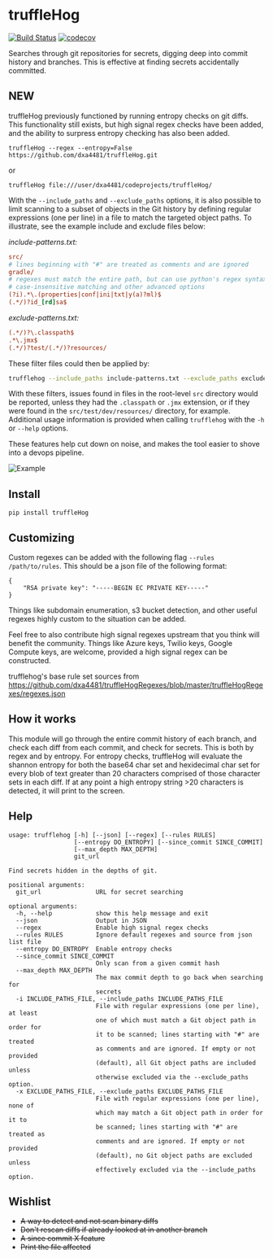 # truffleHog
[![Build Status](https://travis-ci.org/dxa4481/truffleHog.svg?branch=master)](https://travis-ci.org/dxa4481/truffleHog)
[![codecov](https://codecov.io/gh/dxa4481/truffleHog/branch/master/graph/badge.svg)](https://codecov.io/gh/dxa4481/truffleHog)

Searches through git repositories for secrets, digging deep into commit history and branches. This is effective at finding secrets accidentally committed.

## NEW
truffleHog previously functioned by running entropy checks on git diffs. This functionality still exists, but high signal regex checks have been added, and the ability to surpress entropy checking has also been added.


```
truffleHog --regex --entropy=False https://github.com/dxa4481/truffleHog.git
```

or

```
truffleHog file:///user/dxa4481/codeprojects/truffleHog/
```

With the `--include_paths` and `--exclude_paths` options, it is also possible to limit scanning to a subset of objects in the Git history by defining regular expressions (one per line) in a file to match the targeted object paths. To illustrate, see the example include and exclude files below:

_include-patterns.txt:_
```ini
src/
# lines beginning with "#" are treated as comments and are ignored
gradle/
# regexes must match the entire path, but can use python's regex syntax for
# case-insensitive matching and other advanced options
(?i).*\.(properties|conf|ini|txt|y(a)?ml)$
(.*/)?id_[rd]sa$
```

_exclude-patterns.txt:_
```ini
(.*/)?\.classpath$
.*\.jmx$
(.*/)?test/(.*/)?resources/
```

These filter files could then be applied by:
```bash
trufflehog --include_paths include-patterns.txt --exclude_paths exclude-patterns.txt file://path/to/my/repo.git
```
With these filters, issues found in files in the root-level `src` directory would be reported, unless they had the `.classpath` or `.jmx` extension, or if they were found in the `src/test/dev/resources/` directory, for example. Additional usage information is provided when calling `trufflehog` with the `-h` or `--help` options.

These features help cut down on noise, and makes the tool easier to shove into a devops pipeline.

![Example](https://i.imgur.com/YAXndLD.png)

## Install
```
pip install truffleHog
```

## Customizing

Custom regexes can be added with the following flag `--rules /path/to/rules`. This should be a json file of the following format:
```
{
    "RSA private key": "-----BEGIN EC PRIVATE KEY-----"
}
```
Things like subdomain enumeration, s3 bucket detection, and other useful regexes highly custom to the situation can be added.

Feel free to also contribute high signal regexes upstream that you think will benefit the community. Things like Azure keys, Twilio keys, Google Compute keys, are welcome, provided a high signal regex can be constructed.

trufflehog's base rule set sources from https://github.com/dxa4481/truffleHogRegexes/blob/master/truffleHogRegexes/regexes.json

## How it works
This module will go through the entire commit history of each branch, and check each diff from each commit, and check for secrets. This is both by regex and by entropy. For entropy checks, truffleHog will evaluate the shannon entropy for both the base64 char set and hexidecimal char set for every blob of text greater than 20 characters comprised of those character sets in each diff. If at any point a high entropy string >20 characters is detected, it will print to the screen.

## Help

```
usage: trufflehog [-h] [--json] [--regex] [--rules RULES]
                  [--entropy DO_ENTROPY] [--since_commit SINCE_COMMIT]
                  [--max_depth MAX_DEPTH]
                  git_url

Find secrets hidden in the depths of git.

positional arguments:
  git_url               URL for secret searching

optional arguments:
  -h, --help            show this help message and exit
  --json                Output in JSON
  --regex               Enable high signal regex checks
  --rules RULES         Ignore default regexes and source from json list file
  --entropy DO_ENTROPY  Enable entropy checks
  --since_commit SINCE_COMMIT
                        Only scan from a given commit hash
  --max_depth MAX_DEPTH
                        The max commit depth to go back when searching for
                        secrets
  -i INCLUDE_PATHS_FILE, --include_paths INCLUDE_PATHS_FILE
                        File with regular expressions (one per line), at least
                        one of which must match a Git object path in order for
                        it to be scanned; lines starting with "#" are treated
                        as comments and are ignored. If empty or not provided
                        (default), all Git object paths are included unless
                        otherwise excluded via the --exclude_paths option.
  -x EXCLUDE_PATHS_FILE, --exclude_paths EXCLUDE_PATHS_FILE
                        File with regular expressions (one per line), none of
                        which may match a Git object path in order for it to
                        be scanned; lines starting with "#" are treated as
                        comments and are ignored. If empty or not provided
                        (default), no Git object paths are excluded unless
                        effectively excluded via the --include_paths option.
```

## Wishlist

- ~~A way to detect and not scan binary diffs~~
- ~~Don't rescan diffs if already looked at in another branch~~
- ~~A since commit X feature~~
- ~~Print the file affected~~
